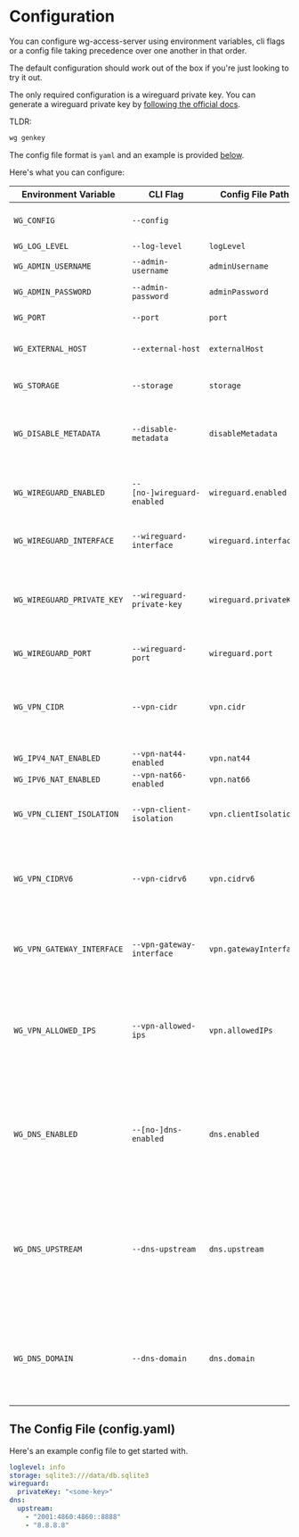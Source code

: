 # Configuration

You can configure wg-access-server using environment variables, cli flags or a config file
taking precedence over one another in that order.

The default configuration should work out of the box if you're just looking to try it out.

The only required configuration is a wireguard private key.
You can generate a wireguard private key by [following the official docs](https://www.wireguard.com/quickstart/#key-generation).

TLDR:

```bash
wg genkey
```

The config file format is `yaml` and an example is provided [below](#the-config-file-configyaml).

Here's what you can configure:

| Environment Variable       | CLI Flag                   | Config File Path       | Required | Default (docker)                             | Description                                                                                                                                                                        |
|----------------------------|----------------------------|------------------------|----------|----------------------------------------------|------------------------------------------------------------------------------------------------------------------------------------------------------------------------------------|
| `WG_CONFIG`                | `--config`                 |                        |          |                                              | The path to a wg-access-server config.yaml file                                                                                                                                    |
| `WG_LOG_LEVEL`             | `--log-level`              | `logLevel`             |          | `info`                                       | The global log level                                                                                                                                                               |
| `WG_ADMIN_USERNAME`        | `--admin-username`         | `adminUsername`        |          | `admin`                                      | The admin account username                                                                                                                                                         |
| `WG_ADMIN_PASSWORD`        | `--admin-password`         | `adminPassword`        | Yes      |                                              | The admin account password                                                                                                                                                         |
| `WG_PORT`                  | `--port`                   | `port`                 |          | `8000`                                       | The port the web ui will listen on (http)                                                                                                                                          |
| `WG_EXTERNAL_HOST`         | `--external-host`          | `externalHost`         |          |                                              | The external domain for the server (e.g. www.mydomain.com)                                                                                                                         |
| `WG_STORAGE`               | `--storage`                | `storage`              |          | `sqlite3:///data/db.sqlite3`                 | A storage backend connection string. See [storage docs](./3-storage.md)                                                                                                            |
| `WG_DISABLE_METADATA`      | `--disable-metadata`       | `disableMetadata`      |          | `false`                                      | Turn off collection of device metadata logging. Includes last handshake time and RX/TX bytes only.                                                                                 |
| `WG_WIREGUARD_ENABLED`     | `--[no-]wireguard-enabled` | `wireguard.enabled`    |          | `true`                                       | Enable/disable the wireguard server. Useful for development on non-linux machines.                                                                                                 |
| `WG_WIREGUARD_INTERFACE`   | `--wireguard-interface`    | `wireguard.interface`  |          | `wg0`                                        | The wireguard network interface name                                                                                                                                               |
| `WG_WIREGUARD_PRIVATE_KEY` | `--wireguard-private-key`  | `wireguard.privateKey` | Yes      |                                              | The wireguard private key. This value is required and must be stable. If this value changes all devices must re-register.                                                          |
| `WG_WIREGUARD_PORT`        | `--wireguard-port`         | `wireguard.port`       |          | `51820`                                      | The wireguard server port (udp)                                                                                                                                                    |
| `WG_VPN_CIDR`              | `--vpn-cidr`               | `vpn.cidr`             |          | `10.44.0.0/24`                               | The VPN IPv4 network range. VPN clients will be assigned IP addresses in this range. Set to `0` to disable IPv4.                                                                   |
| `WG_IPV4_NAT_ENABLED`      | `--vpn-nat44-enabled`      | `vpn.nat44`            |          | `true`                                       | Disables NAT for IPv4                                                                                                                                                              |
| `WG_IPV6_NAT_ENABLED`      | `--vpn-nat66-enabled`      | `vpn.nat66`            |          | `true`                                       | Disables NAT for IPv6                                                                                                                                                              |
| `WG_VPN_CLIENT_ISOLATION`  | `--vpn-client-isolation`   | `vpn.clientIsolation`  |          | `false`                                      | BLock or allow traffic between client devices (client isolation)                                                                                                                   |
| `WG_VPN_CIDRV6`            | `--vpn-cidrv6`             | `vpn.cidrv6`           |          | `fd48:4c4:7aa9::/64`                         | The VPN IPv6 network range. VPN clients will be assigned IP addresses in this range. Set to `0` to disable IPv6.                                                                   |
| `WG_VPN_GATEWAY_INTERFACE` | `--vpn-gateway-interface`  | `vpn.gatewayInterface` |          | _default gateway interface (e.g. eth0)_      | The VPN gateway interface. VPN client traffic will be forwarded to this interface.                                                                                                 |
| `WG_VPN_ALLOWED_IPS`       | `--vpn-allowed-ips`        | `vpn.allowedIPs`       |          | `0.0.0.0/0, ::/0`                            | Allowed IPs that clients may route through this VPN. This will be set in the client's WireGuard connection file and routing is also enforced by the server using iptables.         |
| `WG_DNS_ENABLED`           | `--[no-]dns-enabled`       | `dns.enabled`          |          | `true`                                       | Enable/disable the embedded DNS proxy server. This is enabled by default and allows VPN clients to avoid DNS leaks by sending all DNS requests to wg-access-server itself.         |
| `WG_DNS_UPSTREAM`          | `--dns-upstream`           | `dns.upstream`         |          | _resolvconf autodetection or Cloudflare DNS_ | The upstream DNS server to proxy DNS requests to. By default the host machine's resolveconf configuration is used to find it's upstream DNS server, with a fallback to Cloudflare. |
| `WG_DNS_DOMAIN`            | `--dns-domain`             | `dns.domain`           |          |                                              | A domain to serve configured devices authoritatively. Queries for names in the format <device>.<user>.<domain> will be answered with the device's IP addresses.                    |

## The Config File (config.yaml)

Here's an example config file to get started with.

```yaml
loglevel: info
storage: sqlite3:///data/db.sqlite3
wireguard:
  privateKey: "<some-key>"
dns:
  upstream:
    - "2001:4860:4860::8888"
    - "8.8.8.8"
```
